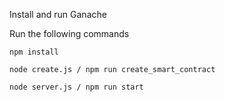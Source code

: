 Install and run Ganache

Run the following commands

    npm install

    node create.js / npm run create_smart_contract

    node server.js / npm run start